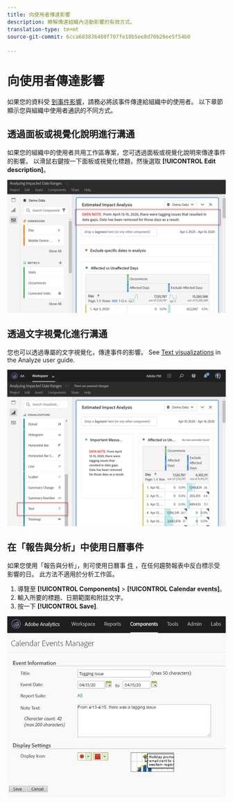 ```yaml
---
title: 向使用者傳達影響
description: 瞭解傳達組織內活動影響的有效方式。
translation-type: tm+mt
source-git-commit: 6cca683836480f707fe18b5ee8d70b26ee5f54b0

---
```



# 向使用者傳達影響

如果您的資料受 [到事件影響](../event-impacted.md)，請務必將該事件傳達給組織中的使用者。 以下章節顯示您與組織中使用者通訊的不同方式。

## 透過面板或視覺化說明進行溝通

如果您的組織中的使用者共用工作區專案，您可透過面板或視覺化說明來傳達事件的影響。 以滑鼠右鍵按一下面板或視覺化標題，然後選取 **[!UICONTROL Edit description]**。

![面板說明](../assets/panel_description.png)

## 透過文字視覺化進行溝通

您也可以透過專屬的文字視覺化，傳達事件的影響。 See [Text visualizations](/help/analyze/analysis-workspace/visualizations/text.md) in the Analyze user guide.

![文字視覺化](../assets/text_visualization.png)

## 在「報告與分析」中使用日曆事件

如果您使用「報告與分析」，則可使用日曆事 [件](/help/components/t-calendar-event.md) ，在任何趨勢報表中反白標示受影響的日。 此方法不適用於分析工作區。

1. 導覽至 **[!UICONTROL Components]** > **[!UICONTROL Calendar events]**。
2. 輸入所要的標題、日期範圍和附註文字。
3. 按一下 **[!UICONTROL Save]**.

![日曆事件](../assets/exclude_calendar_event.png)
